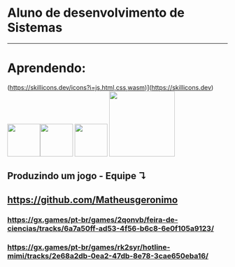 # <strong>Aluno de desenvolvimento de Sistemas</strong>
<hr>

# Aprendendo:
(https://skillicons.dev/icons?i=js,html,css,wasm)](https://skillicons.dev)
 <img height="75px" src="https://cdn.jsdelivr.net/gh/devicons/devicon@latest/icons/cplusplus/cplusplus-original.svg" /><img height="75px" src="https://cdn.jsdelivr.net/gh/devicons/devicon/icons/css3/css3-original-wordmark.svg" /> <img height="75px" src="https://cdn.jsdelivr.net/gh/devicons/devicon/icons/html5/html5-original.svg" /> <img height="150px" src="https://cdn.jsdelivr.net/gh/devicons/devicon/icons/visualstudio/visualstudio-plain-wordmark.svg" /> <img height="150px" scr="https://www.moosoft.com/wp-content/uploads/2022/11/gamemaker-studio-98765-1.png"/>
<p align="center">
 
## Produzindo um jogo - Equipe ↴ 
##  https://github.com/Matheusgeronimo

### https://gx.games/pt-br/games/2qonvb/feira-de-ciencias/tracks/6a7a50ff-ad53-4f56-b6c8-6e0f105a9123/
### https://gx.games/pt-br/games/rk2syr/hotline-mimi/tracks/2e68a2db-0ea2-47db-8e78-3cae650eba16/
</div>

</p>
